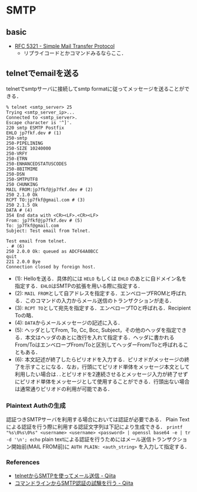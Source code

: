 # SMTP

## basic
- [RFC 5321 - Simple Mail Transfer Protocol](https://tools.ietf.org/html/rfc5321)
  - リプライコードとかコマンドみるならここ．

## telnetでemailを送る
telnetでsmtpサーバに接続してsmtp formatに従ってメッセージを送ることができる．
```
% telnet <smtp_server> 25
Trying <smtp_server_ip>...
Connected to <smtp_server>.
Escape character is '^]'.
220 smtp ESMTP Postfix
EHLO jp7fkf.dev # (1)
250-smtp
250-PIPELINING
250-SIZE 10240000
250-VRFY
250-ETRN
250-ENHANCEDSTATUSCODES
250-8BITMIME
250-DSN
250-SMTPUTF8
250 CHUNKING
MAIL FROM:jp7fkf@jp7fkf.dev # (2)
250 2.1.0 Ok
RCPT TO:jp7fkf@gmail.com # (3)
250 2.1.5 Ok
DATA # (4)
354 End data with <CR><LF>.<CR><LF>
From: jp7fkf@jp7fkf.dev # (5)
To: jp7fkf@gmail.com
Subject: Test email from Telnet.

Test email from telnet.
. # (6)
250 2.0.0 Ok: queued as ADCF64A0BCC
quit
221 2.0.0 Bye
Connection closed by foreign host.
```

- (1): Helloを送る．具体的には `HELO` もしくは `EHLO` のあとに自ドメイン名を指定する．`EHLO`はSMTPの拡張を用いる際に指定する．
- (2): `MAIL FROM`として自アドレスを指定する．エンベロープFROMと呼ばれる．このコマンドの入力からメール送信のトランザクションが走る．
- (3): `RCPT TO`として宛先を指定する．エンベロープTOと呼ばれる．Recipient Toの略．
- (4): `DATA`からメールメッセージの記述に入る．
- (5): ヘッダとしてFrom, To, Cc, Bcc, Subject，その他のヘッダを指定できる．本文はヘッダのあとに改行を入れて指定する．ヘッダに書かれるFrom/ToはエンベロープFrom/Toと区別してヘッダーFrom/Toと呼ばれることもある．
- (6): 本文記述が終了したらピリオドを入力する．ピリオドがメッセージの終了を示すことになる．なお，行頭にてピリオド単体をメッセージ本文として利用したい場合は`..`とピリオドを2連続させるとメッセージ入力が終了せずにピリオド単体をメッセージとして使用することができる．行頭出ない場合は通常通りピリオドの利用が可能である．

### Plaintext Authの生成
認証つきSMTPサーバを利用する場合においては認証が必要である．
Plain Textによる認証を行う際に利用する認証文字列は下記により生成できる．
`printf "%s\0%s\0%s" <username> <username> <password> | openssl base64 -e | tr -d '\n'; echo`
plain textによる認証を行うためにはメール送信トランザクション開始前(MAIL FROM前)に `AUTH PLAIN: <auth_string>` を入力して指定する．

### References
- [telnetからSMTPを使ってメール送信 - Qiita](https://qiita.com/sheepland/items/973198fa80f0213fe5a1)
- [コマンドラインからSMTP認証の試験を行う - Qiita](https://qiita.com/azumakuniyuki/items/99c341e99a459d6214bc)
